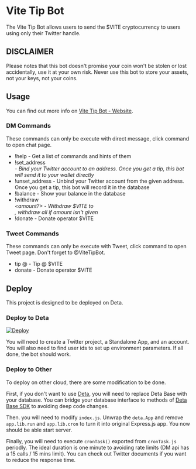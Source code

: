 Vite Tip Bot
============

The Vite Tip Bot allows users to send the $VITE cryptocurrency to users using only their Twitter handle.

DISCLAIMER
--
Please notes that this bot doesn't promise your coin won't be stolen or lost accidentally, use it at your own risk. Never use this bot to store your assets, not your keys, not your coins.

Usage
-----
You can find out more info on [Vite Tip Bot - Website](https://vitetipbot.limaois.me).

### DM Commands

These commands can only be execute with direct message, click command to open chat page.

* !help - Get a list of commands and hints of them
* !set_address <address> - Bind your Twitter account to an address. Once you get a tip, this bot will send it to your wallet directly
* !unset_address - Unbind your Twitter account from the given address. Once you get a tip, this bot will record it in the database
* !balance - Show your balance in the database
* !withdraw <address> <amount?> - Withdraw <amount> $VITE to <address>, withdraw all if amount isn't given
* !donate - Donate operator <amount> $VITE

### Tweet Commands

These commands can only be execute with Tweet, click command to open Tweet page. Don't forget to @ViteTipBot.

* tip <amount> @<user> - Tip @<user> <amount> $VITE
* donate <amount> - Donate operator <amount> $VITE


Deploy
------
This project is designed to be deployed on Deta.

### Deploy to Deta
[![Deploy](https://button.deta.dev/1/svg)](https://go.deta.dev/deploy?repo=https://github.com/flyinglimao/vitetipbot)

You will need to create a Twitter project, a Standalone App, and an account. You will also need to find user ids to set up environment parameters. If all done, the bot should work.

### Deploy to Other
To deploy on other cloud, there are some modification to be done.  

First, if you don't want to use [Deta](https://deta.sh), you will need to replace Deta Base with your database. You can bridge your database interface to methods of [Deta Base SDK](https://docs.deta.sh/docs/base/sdk) to avoiding deep code changes.  

Then. you will need to modify `index.js`. Unwrap the `deta.App` and remove `app.lib.run` and `app.lib.cron` to turn it into original Express.js app. You now should be able start server.  

Finally, you will need to execute `cronTask()` exported from `cronTask.js` periodly. The ideal duration is one minute to avoiding rate limits (DM api has a 15 calls / 15 mins limit). You can check out Twitter documents if you want to reduce the response time.
